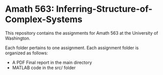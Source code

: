 # Amath 563: Inferring-Structure-of-Complex-Systems

This repository contains the assignments for Amath 563 at the University of Washington. 

Each folder pertains to one assignment. Each assignment folder is organized as follows:
- A PDF Final report in the main directory
- MATLAB code in the src/ folder 
